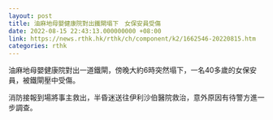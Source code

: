 ```yaml
---
layout: post
title: 油麻地母嬰健康院對出鐵閘塌下　女保安員受傷
date: 2022-08-15 22:43:13.000000000 +08:00
link: https://news.rthk.hk/rthk/ch/component/k2/1662546-20220815.htm
categories: rthk
---
```


油麻地母嬰健康院對出一道鐵閘，傍晚大約6時突然塌下，一名40多歲的女保安員，被鐵閘壓中受傷。

消防接報到場將事主救出，半昏迷送往伊利沙伯醫院救治，意外原因有待警方進一步調查。
